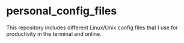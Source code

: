 # personal_config_files

This repository includes different Linux/Unix config files that I use for productivity in the terminal and online.
